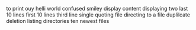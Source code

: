 to print ouy helli world
confused smiley
display content
displaying two
last 10 lines
first 10 lines
third line 
single quoting file
directing to a file
duplilcate
deletion
listing directories
ten newest files
